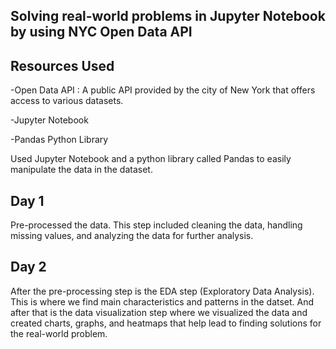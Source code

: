 ## Solving real-world problems in Jupyter Notebook by using NYC Open Data API

## Resources Used
-Open Data API : A public API provided by the city of New York that offers access to various datasets.

-Jupyter Notebook

-Pandas Python Library

Used Jupyter Notebook and a python library called Pandas to easily manipulate the data in the dataset. 

## Day 1
Pre-processed the data. This step included cleaning the data, handling missing values, and analyzing the data for further analysis.

## Day 2
After the pre-processing step is the EDA step (Exploratory Data Analysis). This is where we find main characteristics and patterns in the datset. And after that is the data visualization step where we visualized the data and created charts, graphs, and heatmaps that help lead to finding solutions for the real-world problem.
